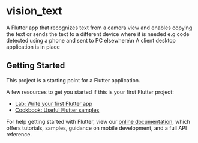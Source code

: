 # vision_text

A Flutter app that recognizes text from a camera view and enables copying the text or sends the text to a different device where it is needed e.g code detected using a phone and sent to PC elsewhere\n A client desktop application is in place

## Getting Started

This project is a starting point for a Flutter application.

A few resources to get you started if this is your first Flutter project:

- [Lab: Write your first Flutter app](https://flutter.dev/docs/get-started/codelab)
- [Cookbook: Useful Flutter samples](https://flutter.dev/docs/cookbook)

For help getting started with Flutter, view our
[online documentation](https://flutter.dev/docs), which offers tutorials,
samples, guidance on mobile development, and a full API reference.
